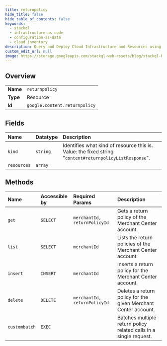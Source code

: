 ```yaml
---
title: returnpolicy
hide_title: false
hide_table_of_contents: false
keywords:
  - stackql
  - infrastructure-as-code
  - configuration-as-data
  - cloud inventory
description: Query and Deploy Cloud Infrastructure and Resources using SQL
custom_edit_url: null
image: https://storage.googleapis.com/stackql-web-assets/blog/stackql-blog-post-featured-image.png
---
```

  
    

## Overview
<table><tbody>
<tr><td><b>Name</b></td><td><code>returnpolicy</code></td></tr>
<tr><td><b>Type</b></td><td>Resource</td></tr>
<tr><td><b>Id</b></td><td><code>google.content.returnpolicy</code></td></tr>
</tbody></table>

## Fields
| Name | Datatype | Description |
|:-----|:---------|:------------|
| `kind` | `string` | Identifies what kind of resource this is. Value: the fixed string "`content#returnpolicyListResponse`". |
| `resources` | `array` |  |
## Methods
| Name | Accessible by | Required Params | Description |
|:-----|:--------------|:----------------|:------------|
| `get` | `SELECT` | `merchantId, returnPolicyId` | Gets a return policy of the Merchant Center account. |
| `list` | `SELECT` | `merchantId` | Lists the return policies of the Merchant Center account. |
| `insert` | `INSERT` | `merchantId` | Inserts a return policy for the Merchant Center account. |
| `delete` | `DELETE` | `merchantId, returnPolicyId` | Deletes a return policy for the given Merchant Center account. |
| `custombatch` | `EXEC` |  | Batches multiple return policy related calls in a single request. |
